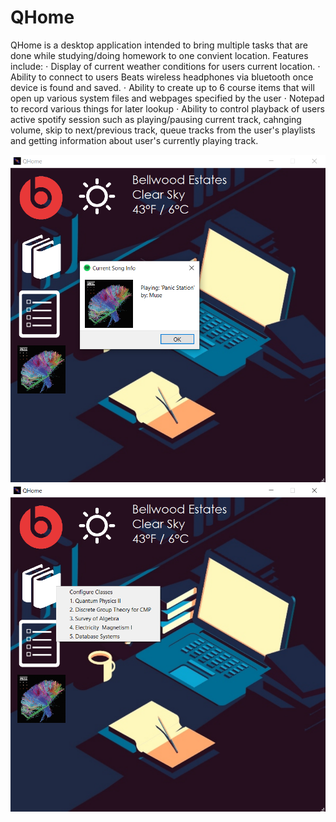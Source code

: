 # QHome

QHome is a desktop application intended to bring multiple tasks that are done while studying/doing homework to one convient location. 
Features include: 
⋅ Display of current weather conditions for users current location.
⋅ Ability to connect to users Beats wireless headphones via bluetooth once device is found and saved.
⋅ Ability to create up to 6 course items that will open up various system files and webpages specified by the user 
⋅ Notepad to record various things for later lookup
⋅ Ability to control playback of users active spotify session such as playing/pausing current track, cahnging volume, skip to next/previous track, queue tracks from the user's playlists and getting information about user's currently playing track.


![Image 1](img/demoPic2.png)
![Image 2](img/demoPic1.png)
